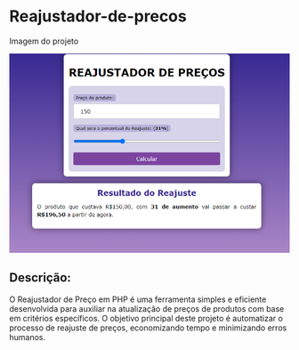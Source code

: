 # Reajustador-de-precos

<p>Imagem do projeto</p>
<img src="/img.png" alt="reajustadordepreco">
<h2>Descrição:</h2>

O Reajustador de Preço em PHP é uma ferramenta simples e eficiente desenvolvida para auxiliar na atualização de preços de produtos com base em critérios específicos. O objetivo principal deste projeto é automatizar o processo de reajuste de preços, economizando tempo e minimizando erros humanos.
